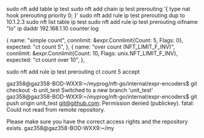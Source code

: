 sudo nft add table ip test
sudo nft add chain ip test prerouting '{ type nat hook prerouting priority 0; }'
sudo nft add rule ip test prerouting dup to 10.1.2.3
sudo nft list table ip test
sudo nft add rule ip test prerouting oifname "lo" ip daddr 192.168.1.10 counter log




{
			name:      "simple count",
			connlimit: &expr.Connlimit{Count: 5, Flags: 0},
			expected:  "ct count 5",
		},
		{
			name:      "over count (NFT_LIMIT_F_INV)",
			connlimit: &expr.Connlimit{Count: 10, Flags: unix.NFT_LIMIT_F_INV},
			expected:  "ct count over 10",
		},


  sudo nft add rule ip test prerouting ct count 5 accept


  gaz358@gaz358-BOD-WXX9:~/myprog/nft-go/internal/expr-encoders$ git checkout -b unit_test
Switched to a new branch 'unit_test'
gaz358@gaz358-BOD-WXX9:~/myprog/nft-go/internal/expr-encoders$ git push origin unit_test
git@github.com: Permission denied (publickey).
fatal: Could not read from remote repository.

Please make sure you have the correct access rights
and the repository exists.
gaz358@gaz358-BOD-WXX9:~/my











